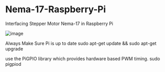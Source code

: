 # Nema-17-Raspberry-Pi
Interfacing Stepper Motor Nema-17 in Raspberry Pi

![image](https://github.com/athifatharmn06/Nema-17-Raspberry-Pi/assets/148621722/4ee657d7-0efe-4884-b047-9e95e9ed09de)



Always Make Sure Pi is up to date
sudo apt-get update && sudo apt-get upgrade

use the PiGPIO library which provides hardware based PWM timing.
sudo pigpiod
